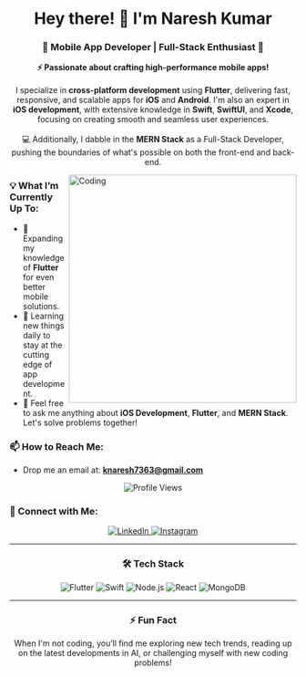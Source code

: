 <h1 align="center">Hey there! 👋 I'm Naresh Kumar</h1>

<h3 align="center">🚀 Mobile App Developer | Full-Stack Enthusiast 📲</h3>

<p align="center">
  <strong>⚡ Passionate about crafting high-performance mobile apps!</strong><br><br>
  I specialize in <strong>cross-platform development</strong> using <strong>Flutter</strong>, delivering fast, responsive, and scalable apps for <strong>iOS</strong> and <strong>Android</strong>. I'm also an expert in <strong>iOS development</strong>, with extensive knowledge in <strong>Swift</strong>, <strong>SwiftUI</strong>, and <strong>Xcode</strong>, focusing on creating smooth and seamless user experiences.<br><br>
  💻 Additionally, I dabble in the <strong>MERN Stack</strong> as a Full-Stack Developer, pushing the boundaries of what's possible on both the front-end and back-end.
</p>

<img align="right" alt="Coding" width="400" src="https://media.giphy.com/media/qgQUggAC3Pfv687qPC/giphy.gif" />

### 💡 What I’m Currently Up To:
- 🌱 Expanding my knowledge of **Flutter** for even better mobile solutions.
- 🧠 Learning new things daily to stay at the cutting edge of app development.
- 💬 Feel free to ask me anything about **iOS Development**, **Flutter**, and **MERN Stack**. Let's solve problems together!

### 📫 How to Reach Me:
- Drop me an email at: **[knaresh7363@gmail.com](mailto:knaresh7363@gmail.com)**
  
<p align="center">
  <img src="https://komarev.com/ghpvc/?username=nareshptt&label=Profile%20views&color=brightgreen&style=plastic" alt="Profile Views" /> 
</p>

### 🔗 Connect with Me:
<p align="center">
  <a href="https://linkedin.com/in/nareshptt" target="_blank">
    <img src="https://img.shields.io/badge/-LinkedIn-blue?style=for-the-badge&logo=LinkedIn" alt="LinkedIn" />
  </a>
  <a href="https://instagram.com/nareshptt" target="_blank">
    <img src="https://img.shields.io/badge/-Instagram-E4405F?style=for-the-badge&logo=instagram&logoColor=white" alt="Instagram" />
  </a>
</p>

---

<h3 align="center">🛠 Tech Stack</h3>

<p align="center">
  <img src="https://img.shields.io/badge/Flutter-%2302569B.svg?style=for-the-badge&logo=Flutter&logoColor=white" alt="Flutter" />
  <img src="https://img.shields.io/badge/Swift-%23FA7343.svg?style=for-the-badge&logo=swift&logoColor=white" alt="Swift" />
  <img src="https://img.shields.io/badge/Node.js-43853D?style=for-the-badge&logo=node.js&logoColor=white" alt="Node.js" />
  <img src="https://img.shields.io/badge/React-%2320232a.svg?style=for-the-badge&logo=react&logoColor=%2361DAFB" alt="React" />
  <img src="https://img.shields.io/badge/MongoDB-%2347A248.svg?style=for-the-badge&logo=mongodb&logoColor=white" alt="MongoDB" />
</p>

---

<h3 align="center">⚡ Fun Fact</h3>
<p align="center">When I'm not coding, you’ll find me exploring new tech trends, reading up on the latest developments in AI, or challenging myself with new coding problems!</p>

